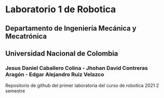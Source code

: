 # Laboratorio 1 de Robotica 
## Departamento de Ingeniería Mecánica y Mecatrónica 
## Universidad Nacional de Colombia
### Jesus Daniel Caballero Colina - Jhohan David Contreras Aragón - Edgar Alejandro Ruiz Velazco
Repositorio de github del primer laboratoria del curso de robotica 2021 2 semestre

